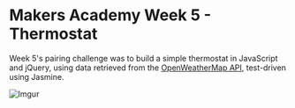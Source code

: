 # Makers Academy Week 5 - Thermostat

Week 5's pairing challenge was to build a simple thermostat in JavaScript and jQuery, using data retrieved from the [OpenWeatherMap API](http://openweathermap.org/api), test-driven using Jasmine.

![Imgur](http://i.imgur.com/3tAdTUJ.png)
